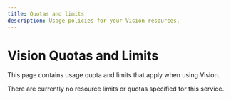 ```yaml
---
title: Quotas and limits
description: Usage policies for your Vision resources.
---
```


# Vision Quotas and Limits

This page contains usage quota and limits that apply when using Vision.


There are currently no resource limits or quotas specified for this service.
